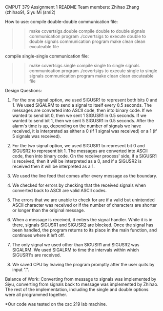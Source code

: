 CMPUT 379 Assignment 1 README
Team members: Zhihao Zhang (zhihao9), Siyu Mi (smi2)

How to use:
compile double-double communication file:
>> make covertsigs.double
compile double to double signals communication program
>>./covertsigs 
to execute double to double signals communication program
>>make clean
clean excuteable file


compile single-single communication file:
>> make covertsigs.single
compile single to single signals communication program
>>./covertsigs 
to execute single to single signals communication program
>>make clean
clean excuteable file

Design Questions:

1. For the one signal option, we used SIGUSR1 to represent both bits 0 and 1. We used SIGALRM to send a signal to itself every 0.5 seconds. The messages are converted into ASCII code, then into binary code. If we wanted to send bit 0, then we sent 1 SIGUSR1 in 0.5 seconds. If we wanted to send bit 1, then we sent 5 SIGUSR1 in 0.5 seconds. After the alarm's time is up, depending on the number of signals we have received, it is interpreted as either a 0 (if 1 signal was received) or a 1 (if 5 signals was received).

2. For the two signal option, we used SIGUSR1 to represent bit 0 and SIGUSR2 to represent bit 1. The messages are converted into ASCII code, then into binary code. On the receiver process' side, if a SIGUSR1 is received, then it will be interpreted as a 0, and if a SIGUSR2 is received then it will be interpreted as a 1.

3. We used the line feed that comes after every message as the boundary.

4. We checked for errors by checking that the received signals when converted back to ASCII are valid ASCII codes. 

5. The errors that we are unable to check for are if a valid but unintended ASCII character was received or if the number of characters are shorter or longer than the original message.

6. When a message is received, it enters the signal handler. While it is in there, signals SIGUSR1 and SIGUSR2 are blocked. Once the signal has been handled, the program returns to its place in the main function, and continues where it left off.

7. The only signal we used other than SIGUSR1 and SIGUSR2 was SIGALRM. We used SIGALRM to time the intervals within which SIGUSR1's are received.

8. We saved CPU by leaving the program promptly after the user quits by input ".".


Balance of Work:
Converting from message to signals was implemented by Siyu, converting from signals back to message was implemented by Zhihao. The rest of the implementation, including the single and double options were all programmed together. 


*Our code was tested on the csc 219 lab machine.